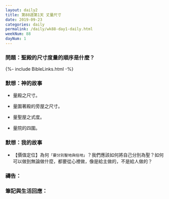 ```yaml
---
layout: daily2
title: 第88週第1天 丈量尺寸
date: 2019-09-23
categories: daily
permalink: /daily/wk88-day1-daily.html
weekNum: 88
dayNum: 1
---
```


### 問題：聖殿的尺寸度量的順序是什麼？

{%- include BibleLinks.html -%}

### 默想：神的故事
+	量殿之尺寸。

+	量圍著殿的旁屋之尺寸。

+	量聖屋之式度。

+	量院的四圍。


### 默想：我的故事
+	【價值定位】為何`「要分別聖地與俗地」`？我們應該如何將自己分別為聖？如何可以做到無論做什麼，都要從心裡做，像是給主做的，不是給人做的？

### 禱告：

### 筆記與生活回應：

